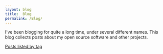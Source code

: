 ```yaml
---
layout: blog
title:  Blog
permalink: /Blog/
---
```


I've been blogging for quite a long time, under several different names.  This
blog collects posts about my open source software and other projects.

[Posts listed by tag]({{baseurl}}/tags)
